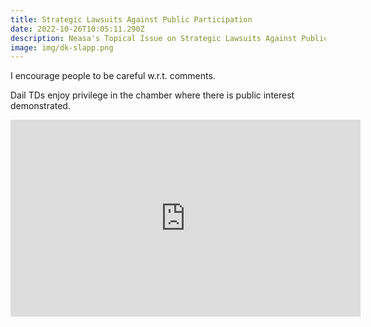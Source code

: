```yaml
---
title: Strategic Lawsuits Against Public Participation
date: 2022-10-26T10:05:11.290Z
description: Neasa's Topical Issue on Strategic Lawsuits Against Public Participation.
image: img/dk-slapp.png
---
```

I encourage people to be careful w.r.t. comments. 

Dail TDs enjoy privilege in the chamber where there is public interest demonstrated.

<iframe width="560" height="315" src="https://www.youtube.com/embed/IXueTq4wC7w" title="YouTube video player" frameborder="0" allow="accelerometer; autoplay; clipboard-write; encrypted-media; gyroscope; picture-in-picture" allowfullscreen></iframe>